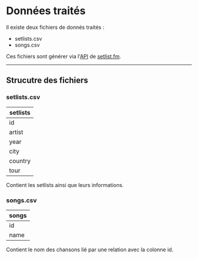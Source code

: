# Données traités

Il existe deux fichiers de donnés traités :

 - setlists.csv
 - songs.csv
 
Ces fichiers sont générer via l'[API](https://api.setlist.fm/docs/1.0/index.html) de [setlist.fm](https://www.setlist.fm/).


----------
## Strucutre des fichiers

### setlists.csv

|  setlists |
|---|
|  id |
|  artist |
|  year |
|  city |
|  country |
|  tour |

Contient les setlists ainsi que leurs informations.

### songs.csv

|  songs|
|---|
|  id |
|  name|


Contient le nom des chansons lié par une relation avec la colonne id.